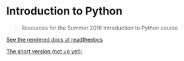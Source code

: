 # Introduction to Python
> Resources for the Summer 2016 Introduction to Python course


[See the rendered docs at readthedocs](http://introduction-to-python.readthedocs.io/en/latest/)

[The short version (not up yet):](http://intro.cs.njgifted.org)
